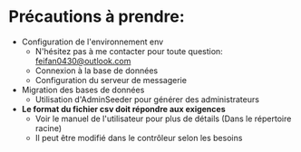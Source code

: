 # Précautions à prendre:
+ Configuration de l'environnement env
  - N'hésitez pas à me contacter pour toute question: feifan0430@outlook.com
  - Connexion à la base de données
  - Configuration du serveur de messagerie
+ Migration des bases de données
  - Utilisation d'AdminSeeder pour générer des administrateurs
+ <b>Le format du fichier csv doit répondre aux exigences</b>
  - Voir le manuel de l'utilisateur pour plus de détails (Dans le répertoire racine)
  - Il peut être modifié dans le contrôleur selon les besoins